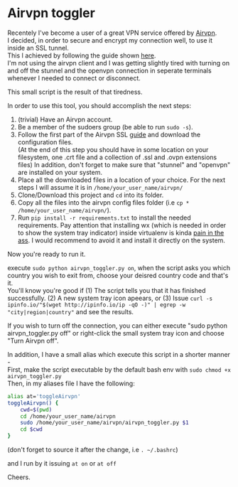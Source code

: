 # Airvpn toggler

Recentely I've become a user of a great VPN service offered by [Airvpn](https://airvpn.org/).  
I decided, in order to secure and encrypt my connection well, to use it inside an SSL tunnel.  
This I achieved by following the guide shown [here](https://airvpn.org/ssl/).  
I'm not using the airvpn client and I was getting slightly tired with turning on and off
the stunnel and the openvpn connection in seperate terminals whenever I needed to connect or disconnect.  

This small script is the result of that tiredness.  

In order to use this tool, you should accomplish the next steps:  
1. (trivial) Have an Airvpn account.  
2. Be a member of the sudoers group (be able to run ```sudo -s```).  
3. Follow the first part of the Airvpn SSL [guide](https://airvpn.org/ssl/) and download the configuration files.  
   (At the end of this step you should have in some location on your filesystem, one .crt file and a collection of .ssl and .ovpn extensions files) 
   In addition, don't forget to make sure that "stunnel" and "openvpn" are installed on your system.  
4. Place all the downloaded files in a location of your choice. For the next steps I will assume it is in ```/home/your_user_name/airvpn/```   
5. Clone/Download this project and ```cd``` into its folder.  
6. Copy all the files into the airvpn config files folder (i.e ```cp * /home/your_user_name/airvpn/```).  
7. Run ```pip install -r requirements.txt``` to install the needed requirements. Pay attention that installing wx (which is needed in order to show the 
system tray indicator) inside virtualenv is kinda [pain in the ass](http://www.thebrokendesk.com/post/using-wx-python-in-a-virtual-environment/). I would
recommend to avoid it and install it directly on the system.  
  
  
Now you're ready to run it.  

execute ```sudo python airvpn_toggler.py on```, when the script asks you which country you wish to exit from, choose your deisred
country code and that's it.  
You'll know you're good if (1) The script tells you that it has finished successfully. (2) A new system tray icon apeears,
or (3) Issue ```curl -s ipinfo.io/"$(wget http://ipinfo.io/ip -qO -)" | egrep -w "city|region|country"``` and see the results.  

If you wish to turn off the connection, you can either execute "sudo python airvpn_toggler.py off" or right-click the small
system tray icon and choose "Turn Airvpn off".  

In addition, I have a small alias which execute this script in a shorter manner -  
First, make the script executable by the default bash env with ```sudo chmod +x airvpn_toggler.py```  
Then, in my aliases file I have the following:  

```bash
alias at='toggleAirvpn'
toggleAirvpn() {  
    cwd=$(pwd)  
    cd /home/your_user_name/airvpn  
    sudo /home/your_user_name/airvpn/airvpn_toggler.py $1  
    cd $cwd  
}
```  
  
(don't forget to source it after the change, i.e ```. ~/.bashrc```)  

and I run by it issuing ```at on``` or ```at off```
  
Cheers.
